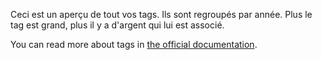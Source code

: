 Ceci est un aperçu de tout vos tags. Ils sont regroupés par année. Plus le tag est grand, plus il y a d'argent qui lui est associé.

You can read more about tags in [the official documentation](https://docs.firefly-iii.org/concepts/tags).